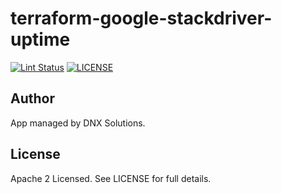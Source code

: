 # terraform-google-stackdriver-uptime

[![Lint Status](https://github.com/DNXLabs/terraform-google-stackdriver-uptime/workflows/Lint/badge.svg)](https://github.com/DNXLabs/terraform-google-stackdriver-uptime/actions)
[![LICENSE](https://img.shields.io/github/license/DNXLabs/terraform-google-stackdriver-uptime)](https://github.com/DNXLabs/terraform-google-stackdriver-uptime/blob/master/LICENSE)

## Author
App managed by DNX Solutions.

## License
Apache 2 Licensed. See LICENSE for full details.